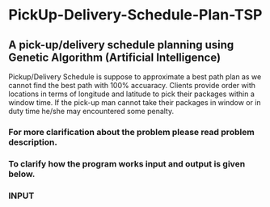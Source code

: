 # PickUp-Delivery-Schedule-Plan-TSP
## A pick-up/delivery schedule planning using Genetic Algorithm (Artificial Intelligence)

Pickup/Delivery Schedule is suppose to approximate a best path plan as we cannot find the best path with 100% accuaracy.
Clients provide order with locations in terms of longitude and latitude to pick their packages within a window time. If the pick-up man cannot take their packages in window or in duty time he/she may encountered some penalty.

### For more clarification about the problem please read problem description.

### To clarify how the program works input and output is given below.

### INPUT

```HTML

```
